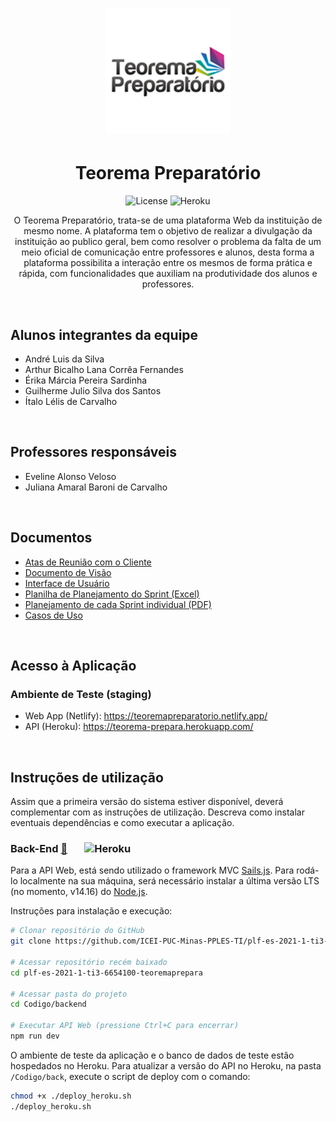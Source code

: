 <h1 align="center">
    <img alt="TP" src="Assets/images/logoTeorema.png" width="200px" /> 
</h1>

<h1 align="center"> Teorema Preparatório </h1>

<p align="center">
  <img alt="License" src="https://img.shields.io/badge/license-CC--BY--4.0-blue">	
  <img alt="Heroku" src="https://heroku-badge.herokuapp.com/?app=teorema-prepara">
</p>

<p align="center">
  O Teorema Preparatório, trata-se de uma plataforma Web da instituição de mesmo nome. A plataforma tem o objetivo de realizar a divulgação da instituição ao publico geral, bem como resolver o problema da falta de um meio oficial de comunicação entre professores e alunos, desta forma a plataforma possibilita a interação entre os mesmos de forma prática e rápida, com funcionalidades que auxiliam na produtividade dos alunos e professores.
</p>

<br>

<h2>Alunos integrantes da equipe</h2>

<p>
  <ul>
    <li>André Luis da Silva</li>
    <li>Arthur Bicalho Lana Corrêa Fernandes</li>
    <li>Érika Márcia Pereira Sardinha</li>
    <li>Guilherme Julio Silva dos Santos</li>
    <li>Ítalo Lélis de Carvalho </li>
  </ul>
</p>

<br>

<h2>Professores responsáveis</h2>

<p>
  <ul>
    <li>Eveline Alonso Veloso</li>
    <li>Juliana Amaral Baroni de Carvalho</li>
  </ul>
</p>

<br>

## Documentos

- [Atas de Reunião com o Cliente](/Artefatos/Atas)
- [Documento de Visão](/Artefatos/Documento-de-Visao.pdf)
- [Interface de Usuário](/Artefatos/Interface-de-Usuario.pdf)
- [Planilha de Planejamento do Sprint (Excel)](/Artefatos/Sprints-TIS-III-noite.xlsx)
- [Planejamento de cada Sprint individual (PDF)](/Artefatos/Sprints)
- [Casos de Uso](/Artefatos/Casos-de-Uso.pdf)

<br>

## Acesso à Aplicação

### Ambiente de Teste (staging)
- Web App (Netlify): https://teoremapreparatorio.netlify.app/
- API (Heroku): https://teorema-prepara.herokuapp.com/

<br>

## Instruções de utilização

<p>
  Assim que a primeira versão do sistema estiver disponível, deverá complementar com as instruções de utilização. Descreva como instalar eventuais dependências e como executar a aplicação.
<p>

### Back-End [📂](/Codigo/backend/) &nbsp; &nbsp; &nbsp; ![Heroku](https://heroku-badge.herokuapp.com/?app=teorema-prepara)

Para a API Web, está sendo utilizado o framework MVC [Sails.js](https://sailsjs.com/). Para rodá-lo localmente na sua máquina, será necessário instalar a última versão LTS (no momento, v14.16) do [Node.js](https://nodejs.org/en/).

Instruções para instalação e execução:
```sh
# Clonar repositório do GitHub
git clone https://github.com/ICEI-PUC-Minas-PPLES-TI/plf-es-2021-1-ti3-6654100-teoremaprepara.git

# Acessar repositório recém baixado
cd plf-es-2021-1-ti3-6654100-teoremaprepara

# Acessar pasta do projeto
cd Codigo/backend

# Executar API Web (pressione Ctrl+C para encerrar)
npm run dev
```

O ambiente de teste da aplicação e o banco de dados de teste estão hospedados no Heroku. Para atualizar a versão do API no Heroku, na pasta `/Codigo/back`, execute o script de deploy com o comando:
```sh
chmod +x ./deploy_heroku.sh
./deploy_heroku.sh
```
